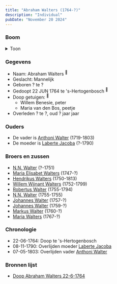 ```yaml
---
title: "Abraham Walters (1764-?)"
description: "Individual"
pubDate: "November 20 2024"
---
```


### Boom
<details><summary>Toon</summary>

![test](https://www.plantuml.com/plantuml/svg/ZP9DJm9138RlyoiQF70YsMKHWH1G4A84qOCVyKHcTklkXDaPCXr22E6_sy0gdjJRfEtRFdqxrnIa3vlI25ffkvPUbg1akigzszXix8pp4Boqn2cqGHGwGqYrJmsUtbYkmmvAB1LwEeKee4SNTciKFxgcHXB1NW30oFaC_NEXqvL5edw_bDeE1f28Wn1rU3gE8d5Ir6viA9pLy2ODDww19BYFeZY90IucoVHoEkAk-m-D9Zj0lwUasYsL2y5WRm0jk9sC8RwAkp3yKKIhZJ5BQRDbwXsHSip1rLVmSFCESITAkFhm1J2Nl5j0cCdKANa6Q3B0T3H99ial0CF_pEt0ul6LARiHrAbnnzDSZbOvIeipHh-tnIpJDcV19SnUvYnejOyuqoYAMcsuC3elmWwDSLj6EeZAfqQZgX0LzpbGAJbmJ2NYstNbPS5dExbEvwqJ-BxNt_OtcmowOD1swpy-38-sYskq6N_9Jm00)
</details>

### Gegevens
- Naam: Abraham Walters <sup><a href="../s00181/" style="text-decoration:none" title="Doop Abraham Walters 22-6-1764">:link:</a></sup>
- Geslacht: Mannelijk
- Geboren ? te ? 
- Gedoopt 22 JUN 1764 te 's-Hertogenbosch <sup><a href="../s00181/" style="text-decoration:none" title="Doop Abraham Walters 22-6-1764">:link:</a></sup>
- Doop getuigen: <sup><a href="../s00181/" style="text-decoration:none" title="Doop Abraham Walters 22-6-1764">:link:</a></sup>
  - Willem Benesie, peter
  - Maria van den Bos, peetje
- Overleden ? te ?, oud ? jaar jaar 

### Ouders
- De vader is [Anthoni Walter](../i00131/) (1719-1803)
- De moeder is [Laberte Jacoba](../i00132/) (?-1790)

### Broers en zussen
- [N.N. Walter](../i00143/) (?-1751)
- [Maria Elisabet Walters](../i00147/) (1747-?)
- [Hendrikus Walters](../i00139/) (1750-1813)
- [Willem Wijnant Walters](../i00120/) (1752-1799)
- [Robertus Walter](../i00140/) (1755-1794)
- [N.N. Walter](../i00173/) (1755-1755)
- [Johannes Walter](../i00141/) (1757-?)
- [Johannes Walter](../i00146/) (1759-?)
- [Markus Walter](../i00144/) (1760-?)
- [Maria Walters](../i00138/) (1767-?)

### Chronologie
- 22-06-1764: Doop te 's-Hertogenbosch
- 08-11-1790: Overlijden moeder [Laberte Jacoba](../i00132/)
- 07-05-1803: Overlijden vader [Anthoni Walter](../i00131/)

### Bronnen lijst
- [Doop Abraham Walters 22-6-1764](../s00181/)